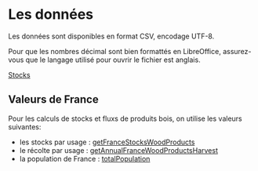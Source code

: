 # Les données

Les données sont disponibles en format CSV, encodage UTF-8.

Pour que les nombres décimal sont bien formattés en LibreOffice, assurez-vous que le langage utilisé pour ouvrir le fichier est anglais.

[Stocks](./data/dataByCommune/stocks.csv)

## Valeurs de France

Pour les calculs de stocks et fluxs de produits bois, on utilise les valeurs suivantes:

- les stocks par usage : [getFranceStocksWoodProducts](./data/stocks.js#L209)
- le récolte par usage : [getAnnualFranceWoodProductsHarvest](./data/stocks.js#L217)
- la population de France : [totalPopulation](./data/dataByEpci/france.json#L48673)
